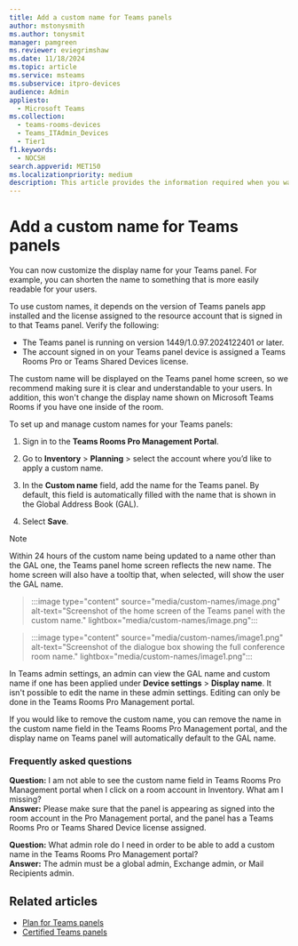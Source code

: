 ```yaml
---
title: Add a custom name for Teams panels
author: mstonysmith
ms.author: tonysmit
manager: pamgreen
ms.reviewer: eviegrimshaw
ms.date: 11/18/2024
ms.topic: article
ms.service: msteams
ms.subservice: itpro-devices
audience: Admin
appliesto: 
  - Microsoft Teams
ms.collection: 
  - teams-rooms-devices
  - Teams_ITAdmin_Devices
  - Tier1
f1.keywords: 
  - NOCSH
search.appverid: MET150
ms.localizationpriority: medium
description: This article provides the information required when you want to add in a custom name for a Microsoft Teams panel.
---
```


# Add a custom name for Teams panels
  
You can now customize the display name for your Teams panel. For example, you can shorten the name to something that is more easily readable for your users.  

To use custom names, it depends on the version of Teams panels app installed and the license assigned to the resource account that is signed in to that Teams panel. Verify the following:

- The Teams panel is running on version 1449/1.0.97.2024122401 or later.
- The account signed in on your Teams panel device is assigned a Teams Rooms Pro or Teams Shared Devices license.

The custom name will be displayed on the Teams panel home screen, so we recommend making sure it is clear and understandable to your users. In addition, this won't change the display name shown on Microsoft Teams Rooms if you have one inside of the room.

To set up and manage custom names for your Teams panels:

1. Sign in to the **Teams Rooms Pro Management Portal**.
2. Go to **Inventory** > **Planning** > select the account where you’d like to apply a custom name.
1. In the **Custom name** field, add the name for the Teams panel. By default, this field is automatically filled with the name that is shown in the Global Address Book (GAL). 

4. Select **Save**.

> [!NOTE]
> Within 24 hours of the custom name being updated to a name other than the GAL one, the Teams panel home screen reflects the new name. The home screen will also have a tooltip that, when selected, will show the user the GAL name.

> :::image type="content" source="media/custom-names/image.png" alt-text="Screenshot of the home screen of the Teams panel with the custom name." lightbox="media/custom-names/image.png":::

> :::image type="content" source="media/custom-names/image1.png" alt-text="Screenshot of the dialogue box showing the full conference room name." lightbox="media/custom-names/image1.png":::

In Teams admin settings, an admin can view the GAL name and custom name if one has been applied under **Device settings** > **Display name**. It isn't possible to edit the name in these admin settings. Editing can only be done in the Teams Rooms Pro Management portal.

If you would like to remove the custom name, you can remove the name in the custom name field in the Teams Rooms Pro Management portal, and the display name on Teams panel will automatically default to the GAL name.

### Frequently asked questions

**Question:** I am not able to see the custom name field in Teams Rooms Pro Management portal when I click on a room account in Inventory. What am I missing?  
**Answer:** Please make sure that the panel is appearing as signed into the room account in the Pro Management portal, and the panel has a Teams Rooms Pro or Teams Shared Device license assigned. 

**Question:** What admin role do I need in order to be able to add a custom name in the Teams Rooms Pro Management portal?  
**Answer:** The admin must be a global admin, Exchange admin, or Mail Recipients admin. 

## Related articles

- [Plan for Teams panels](/microsoftteams/devices/teams-panels)
- [Certified Teams panels](teams-panels-certified-hardware.md)
